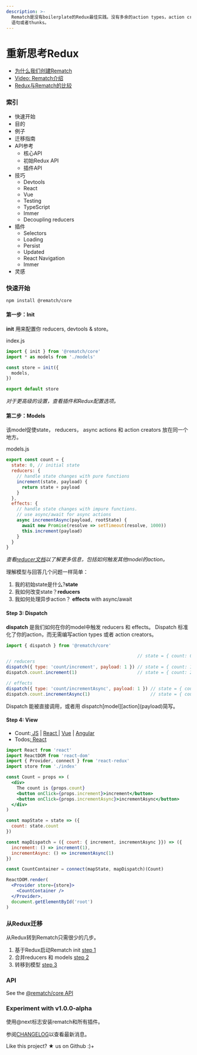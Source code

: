 ```yaml
---
description: >-
  Rematch是没有boilerplate的Redux最佳实践。没有多余的action types，action creators，switch
  语句或者thunks。
---
```


# 重新思考Redux

*  [为什么我们创建Rematch](https://hackernoon.com/redesigning-redux-b2baee8b8a38)
* [Video: Rematch介绍](https://www.youtube.com/watch?v=3ezSBYoL5do)
* [Redux与Rematch的比较](https://rematch.gitbook.io/handbook/mu-de)

### 索引

* 快速开始
* 目的
* 例子
* 迁移指南
* API参考
  * 核心API
  * 初始Redux API
  * 插件API
* 技巧
  * Devtools
  * React
  * Vue
  * Testing
  * TypeScript
  * Immer
  * Decoupling reducers
* 插件
  * Selectors
  * Loading
  * Persist
  * Updated
  * React Navigation
  * Immer
*  灵感

### 快速开始

```bash
npm install @rematch/core
```

#### 第一步：Init

**init** 用来配置你 reducers, devtools & store。

index.js

```javascript
import { init } from '@rematch/core'
import * as models from './models'

const store = init({
  models,
})

export default store
```

_对于更高级的设置，查看插件和Redux配置选项。_

#### 第二步：Models

该model促使state， reducers， async actions 和 action creators 放在同一个地方。

models.js

```javascript
export const count = {
  state: 0, // initial state
  reducers: {
    // handle state changes with pure functions
    increment(state, payload) {
      return state + payload
    }
  },
  effects: {
    // handle state changes with impure functions.
    // use async/await for async actions
    async incrementAsync(payload, rootState) {
      await new Promise(resolve => setTimeout(resolve, 1000))
      this.increment(payload)
    }
  }
}
```

_查看_[_reducer文档_](https://github.com/rematch/rematch/blob/master/docs/api.md#reducers)_以了解更多信息，包括如何触发其他model的action。_

理解模型与回答几个问题一样简单：

1. 我的初始state是什么?**state**
2. 我如何改变state？**reducers**
3. 我如何处理异步action？  **effects** with async/await

#### Step 3: Dispatch

 **dispatch** 是我们如何在你的model中触发 reducers 和 effects。 Dispatch 标准化了你的action，而无需编写action types 或者  action creators。

```javascript
import { dispatch } from '@rematch/core'

                                                  // state = { count: 0 }
// reducers
dispatch({ type: 'count/increment', payload: 1 }) // state = { count: 1 }
dispatch.count.increment(1)                       // state = { count: 2 }

// effects
dispatch({ type: 'count/incrementAsync', payload: 1 }) // state = { count: 3 } after delay
dispatch.count.incrementAsync(1)                       // state = { count: 4 } after delay
```

 Dispatch 能被直接调用，或者用 dispatch\[model\]\[action\]\(payload\)简写。

#### Step 4: View

* Count:[ JS](https://codepen.io/Sh_McK/pen/BJMmXx?editors=1010) \| [React ](https://codesandbox.io/s/3kpyz2nnz6)\| [Vue](https://codesandbox.io/s/n3373olqo0) \| [Angular](https://stackblitz.com/edit/rematch-angular-5-count)
* Todos[: React](https://codesandbox.io/s/92mk9n6vww)

```jsx
import React from 'react'
import ReactDOM from 'react-dom'
import { Provider, connect } from 'react-redux'
import store from './index'

const Count = props => (
  <div>
    The count is {props.count}
    <button onClick={props.increment}>increment</button>
    <button onClick={props.incrementAsync}>incrementAsync</button>
  </div>
)

const mapState = state => ({
  count: state.count
})

const mapDispatch = ({ count: { increment, incrementAsync }}) => ({
  increment: () => increment(1),
  incrementAsync: () => incrementAsync(1)
})

const CountContainer = connect(mapState, mapDispatch)(Count)

ReactDOM.render(
  <Provider store={store}>
    <CountContainer />
  </Provider>,
  document.getElementById('root')
)
```

### 从Redux迁移

从Redux转到Rematch只需很少的几步。

1. 基于Redux启动Rematch init [step 1](https://codesandbox.io/s/yw2wy1q929)
2. 合并reducers 和  models  [step 2](https://codesandbox.io/s/9yk6rjok1r)
3. 转移到模型 [step 3](https://codesandbox.io/s/mym2x8m7v9)

### API

 See the [@rematch/core API](https://rematch.gitbooks.io/rematch/docs/api.html)

### Experiment with v1.0.0-alpha

使用@next标志安装rematch和所有插件。

参阅[CHANGELOG](https://rematch.gitbooks.io/rematch/CHANGELOG.md)以查看最新消息。

Like this project? ★ us on Github :\)+

